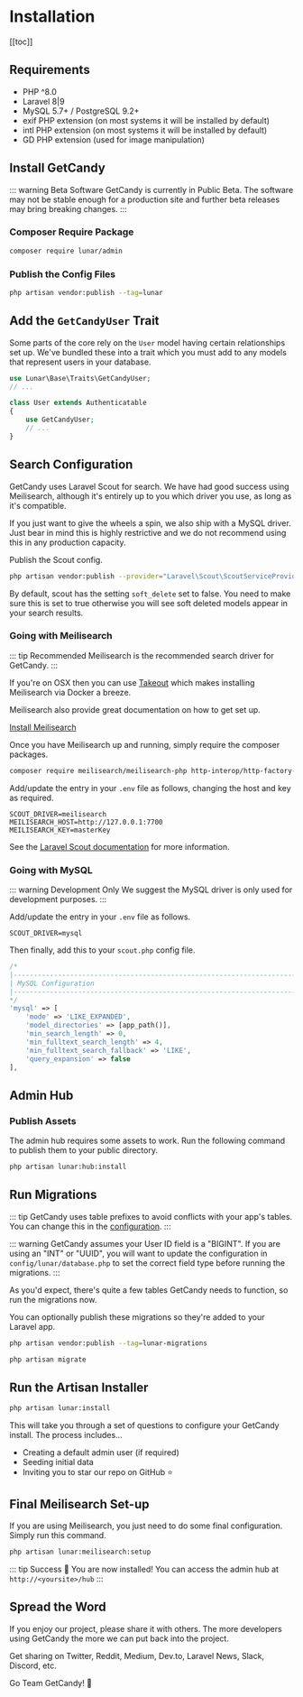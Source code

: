 # Installation

[[toc]]

## Requirements

- PHP ^8.0
- Laravel 8|9
- MySQL 5.7+ / PostgreSQL 9.2+
- exif PHP extension (on most systems it will be installed by default)
- intl PHP extension (on most systems it will be installed by default)
- GD PHP extension (used for image manipulation)

## Install GetCandy

::: warning Beta Software
GetCandy is currently in Public Beta. The software may not be stable enough for a production site and further beta releases may bring breaking changes.
:::

### Composer Require Package

```sh
composer require lunar/admin
```

### Publish the Config Files

```sh
php artisan vendor:publish --tag=lunar
```

## Add the `GetCandyUser` Trait

Some parts of the core rely on the `User` model having certain relationships set up. We've bundled these into a trait which you must add to any models that represent users in your database.

```php
use Lunar\Base\Traits\GetCandyUser;
// ...

class User extends Authenticatable
{
    use GetCandyUser;
    // ...
}
```

## Search Configuration

GetCandy uses Laravel Scout for search. We have had good success using Meilisearch, although it's entirely up to you which driver you use, as long as it's compatible.

If you just want to give the wheels a spin, we also ship with a MySQL driver. Just bear in mind this is highly restrictive and we do not recommend using this in any production capacity.

Publish the Scout config.

```sh
php artisan vendor:publish --provider="Laravel\Scout\ScoutServiceProvider"
```

By default, scout has the setting `soft_delete` set to false. You need to make sure this is set to true otherwise you will see soft deleted models appear in your search results.

### Going with Meilisearch

::: tip Recommended
Meilisearch is the recommended search driver for GetCandy.
:::

If you're on OSX then you can use [Takeout](https://github.com/tighten/takeout) which makes installing Meilisearch via Docker a breeze.

Meilisearch also provide great documentation on how to get set up.

[Install Meilisearch](https://docs.meilisearch.com/learn/getting_started/installation.html)

Once you have Meilisearch up and running, simply require the composer packages.

```sh
composer require meilisearch/meilisearch-php http-interop/http-factory-guzzle
```

Add/update the entry in your `.env` file as follows, changing the host and key as required.

```
SCOUT_DRIVER=meilisearch
MEILISEARCH_HOST=http://127.0.0.1:7700
MEILISEARCH_KEY=masterKey
```

See the [Laravel Scout documentation](https://laravel.com/docs/8.x/scout#meilisearch) for more information.

### Going with MySQL

::: warning Development Only
We suggest the MySQL driver is only used for development purposes.
:::

Add/update the entry in your `.env` file as follows.

```
SCOUT_DRIVER=mysql
```

Then finally, add this to your `scout.php` config file.

```php
/*
|--------------------------------------------------------------------------
| MySQL Configuration
|--------------------------------------------------------------------------
*/
'mysql' => [
    'mode' => 'LIKE_EXPANDED',
    'model_directories' => [app_path()],
    'min_search_length' => 0,
    'min_fulltext_search_length' => 4,
    'min_fulltext_search_fallback' => 'LIKE',
    'query_expansion' => false
],
```

## Admin Hub

### Publish Assets

The admin hub requires some assets to work. Run the following command to publish them to your public directory.

```sh
php artisan lunar:hub:install
```

## Run Migrations

::: tip
GetCandy uses table prefixes to avoid conflicts with your app's tables. You can change this in the [configuration](/configuration.html).
:::

::: warning
GetCandy assumes your User ID field is a "BIGINT". If you are using an "INT" or "UUID", you will want to update the configuration in `config/lunar/database.php` to set the correct field type before running the migrations.
:::

As you'd expect, there's quite a few tables GetCandy needs to function, so run the migrations now.

You can optionally publish these migrations so they're added to your Laravel app.

```sh
php artisan vendor:publish --tag=lunar-migrations
```

```sh
php artisan migrate
```

## Run the Artisan Installer

```sh
php artisan lunar:install
```

This will take you through a set of questions to configure your GetCandy install. The process includes...

- Creating a default admin user (if required)
- Seeding initial data
- Inviting you to star our repo on GitHub ⭐

## Final Meilisearch Set-up

If you are using Meilisearch, you just need to do some final configuration. Simply run this command.

```sh
php artisan lunar:meilisearch:setup
```

::: tip Success 🎉
You are now installed! You can access the admin hub at `http://<yoursite>/hub`
:::

## Spread the Word

If you enjoy our project, please share it with others. The more developers using GetCandy the more we can put back into the project.

Get sharing on Twitter, Reddit, Medium, Dev.to, Laravel News, Slack, Discord, etc.

Go Team GetCandy! 🤟
